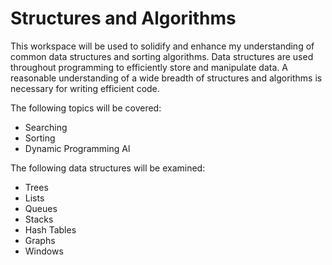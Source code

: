 # Structures and Algorithms
This workspace will be used to solidify and enhance my understanding of common data structures and sorting algorithms. Data structures are used throughout programming to efficiently store and manipulate data. A reasonable understanding of a wide breadth of structures and algorithms is necessary for writing efficient code.

The following topics will be covered:

- Searching
- Sorting
- Dynamic Programming Al

The following data structures will be examined:

- Trees
- Lists
- Queues
- Stacks
- Hash Tables
- Graphs
- Windows

